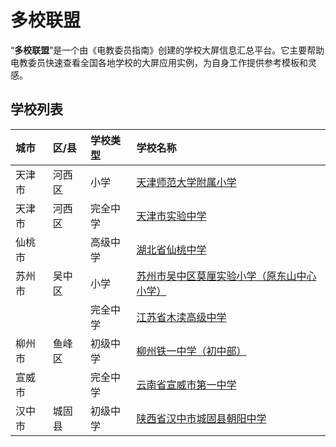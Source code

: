 # 多校联盟

“**多校联盟**”是一个由《电教委员指南》创建的学校大屏信息汇总平台。它主要帮助电教委员快速查看全国各地学校的大屏应用实例，为自身工作提供参考模板和灵感。

## 学校列表

| 城市 | 区/县 | 学校类型 | 学校名称 |
| :--- | :--- | :--- | :--- |
| 天津市 | 河西区 | 小学 | [天津师范大学附属小学](/school/list/天津师范大学附属小学) |
| 天津市 | 河西区 | 完全中学 | [天津市实验中学](/school/list/天津市实验中学) |
| 仙桃市 | | 高级中学 | [湖北省仙桃中学](/school/list/湖北省仙桃中学) |
| 苏州市 | 吴中区 | 小学 | [苏州市吴中区莫厘实验小学（原东山中心小学）](/school/list/苏州市吴中区莫厘实验小学（原东山中心小学）) |
|  |        | 完全中学 | [江苏省木渎高级中学](/school/list/江苏省木渎高级中学) |
| 柳州市 | 鱼峰区 | 初级中学 | [柳州铁一中学（初中部）](/school/list/柳州铁一中学（初中部）) |
| 宣威市 |  | 完全中学 | [云南省宣威市第一中学](/school/list/云南省宣威市第一中学) |
| 汉中市 | 城固县 | 初级中学 | [陕西省汉中市城固县朝阳中学](/school/list/陕西省汉中市城固县朝阳中学) |